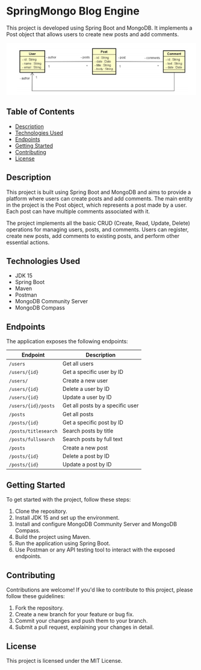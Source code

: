 # SpringMongo Blog Engine

This project is developed using Spring Boot and MongoDB. It implements a Post object that allows users to create new posts and add comments.

![UML Diagram](img/UML.png "UML Diagram")

## Table of Contents
- [Description](#description)
- [Technologies Used](#technologies-used)
- [Endpoints](#endpoints)
- [Getting Started](#getting-started)
- [Contributing](#contributing)
- [License](#license)

## Description
This project is built using Spring Boot and MongoDB and aims to provide a platform where users can create posts and add comments. The main entity in the project is the Post object, which represents a post made by a user. Each post can have multiple comments associated with it.

The project implements all the basic CRUD (Create, Read, Update, Delete) operations for managing users, posts, and comments. Users can register, create new posts, add comments to existing posts, and perform other essential actions.

## Technologies Used
- JDK 15
- Spring Boot
- Maven
- Postman
- MongoDB Community Server
- MongoDB Compass

## Endpoints
The application exposes the following endpoints:

| Endpoint          | Description                                 |
| ----------------- | ------------------------------------------- |
| `/users`          | Get all users                               |
| `/users/{id}`     | Get a specific user by ID                   |
| `/users/`         | Create a new user                           |
| `/users/{id}`     | Delete a user by ID                         |
| `/users/{id}`     | Update a user by ID                         |
| `/users/{id}/posts` | Get all posts by a specific user           |
| `/posts`          | Get all posts                                |
| `/posts/{id}`     | Get a specific post by ID                    |
| `/posts/titlesearch` | Search posts by title                     |
| `/posts/fullsearch` | Search posts by full text                  |
| `/posts`          | Create a new post                            |
| `/posts/{id}`     | Delete a post by ID                          |
| `/posts/{id}`     | Update a post by ID                          |

## Getting Started
To get started with the project, follow these steps:
1. Clone the repository.
2. Install JDK 15 and set up the environment.
3. Install and configure MongoDB Community Server and MongoDB Compass.
4. Build the project using Maven.
5. Run the application using Spring Boot.
6. Use Postman or any API testing tool to interact with the exposed endpoints.

## Contributing
Contributions are welcome! If you'd like to contribute to this project, please follow these guidelines:
1. Fork the repository.
2. Create a new branch for your feature or bug fix.
3. Commit your changes and push them to your branch.
4. Submit a pull request, explaining your changes in detail.

## License
This project is licensed under the MIT License.
